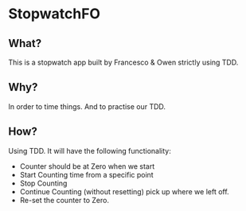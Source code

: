 # StopwatchFO

## What?
This is a stopwatch app built by Francesco & Owen strictly using TDD. 

## Why?
In order to time things. And to practise our TDD.

## How? 
Using TDD. It will have the following functionality:
* Counter should be at Zero when we start
* Start Counting time from a specific point
* Stop Counting
* Continue Counting (without resetting) pick up where we left off.
* Re-set the counter to Zero.
